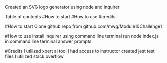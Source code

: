 Created an SVG logo generator using node and inquirer

Table of contents
#How to start
#How to use
#credits

#How to start
Clone github repo from github.com/mwg/Module10Challenge1

#How to use
install inquirer using command line terminal
run node index.js in command line terminal
answer prompts

#Credits
I utilized xpert ai tool
I had access to instructor created jest test files
I utilized stack overflow
